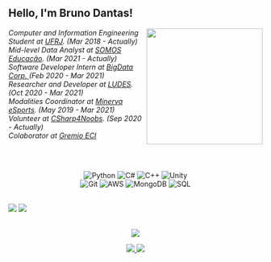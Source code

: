 <h2> Hello, I'm Bruno Dantas!</h2>
<img align='right' src="https://i.pinimg.com/originals/e4/26/70/e426702edf874b181aced1e2fa5c6cde.gif" width="230">
<p><em>
Computer and Information Engineering Student at <a href="https://ufrj.br/en/">UFRJ</a>. (Mar 2018 - Actually)
</br>Mid-level Data Analyst at <a href="https://www.somoseducacao.com.br">SOMOS Educação</a>. (Mar 2021 - Actually)
</br>Software Developer Intern at <a href="https://bigdatacorp.com.br/">BigData Corp. </a>(Feb 2020 - Mar 2021)
</br>Researcher and Developer at <a href="https://ludes.cos.ufrj.br/pt/ludes/">LUDES</a>. (Oct 2020 - Mar 2021)
</br>Modalities Coordinator at <a href="https://www.linkedin.com/company/minervaesportsufrj/about/">Minerva eSports</a>. (May 2019 - Mar 2021)
</br>Volunteer at <a href="https://github.com/DantasB/CSharp4Noobs">CSharp4Noobs</a>. (Sep 2020 - Actually)
</br>Colaborator at <a href="https://github.com/gremio-eci">Gremio ECI</a>
</em></p><br>


<br>
<p align="center">
  <img alt="Python" src="https://img.shields.io/badge/python%20-%2314354C.svg?&style=for-the-badge&logo=python&logoColor=white"/>
  <img alt="C#" src="https://img.shields.io/badge/c%23%20-%23239120.svg?&style=for-the-badge&logo=c-sharp&logoColor=white"/>
  <img alt="C++" src="https://img.shields.io/badge/c++%20-%2300599C.svg?&style=for-the-badge&logo=c%2B%2B&ogoColor=white"/>
  <img alt="Unity" src="https://img.shields.io/badge/unity%20-%23000000.svg?&style=for-the-badge&logo=unity&logoColor=white"/>  
  <br>
  <img alt="Git" src="https://img.shields.io/badge/git%20-%23F05033.svg?&style=for-the-badge&logo=git&logoColor=white"/>
  <img alt="AWS" src="https://img.shields.io/badge/AWS%20-%23FF9900.svg?&style=for-the-badge&logo=amazon-aws&logoColor=white"/> 
  <img alt="MongoDB" src ="https://img.shields.io/badge/MongoDB-%234ea94b.svg?&style=for-the-badge&logo=mongodb&logoColor=white"/>
  <img alt="SQL" src="https://img.shields.io/badge/MySQL-00000F?style=for-the-badge&logo=mysql&logoColor=white"/>
  <br>
</p>
<p align="left">
  <br>
    <img src="https://github-readme-stats.vercel.app/api?username=dantasb&theme=dracula&bg_color=0D1117&title_color=3DDC84&icon_color=3DDC84&show_icons=true&hide_border=true" />
    <img src="https://github-readme-stats.vercel.app/api/top-langs/?username=dantasb&theme=dracula&bg_color=0D1117&title_color=3DDC84&layout=compact&hide=css,html,vhdl&hide_border=true" />
  <br>
</p>
<p align="center">
  <br>
    <img src="https://github-profile-trophy.vercel.app/?username=dantasB&row=2&column=3&theme=darkhub" />
  <br>
</p>
<p align="center">
  <a href="https://www.linkedin.com/in/bruno-dantas-de-paiva-a738551a2/">
    <img src="https://img.shields.io/badge/LinkedIn-0077B5?style=for-the-badge&logo=linkedin&logoColor=white"/>
  </a>
  <a href="https://github.com/DantasB">
    <img src="https://img.shields.io/badge/GitHub-100000?style=for-the-badge&logo=github&logoColor=white"/>
  </a>
</p>
